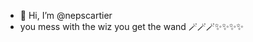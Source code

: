 - 👋 Hi, I’m @nepscartier
- you mess with the wiz you get the wand 🪄🪄🪄✨✨✨✨
<!---
nepscartier/nepscartier is a ✨ special ✨ repository because its `README.md` (this file) appears on your GitHub profile.
You can click the Preview link to take a look at your changes.
--->

